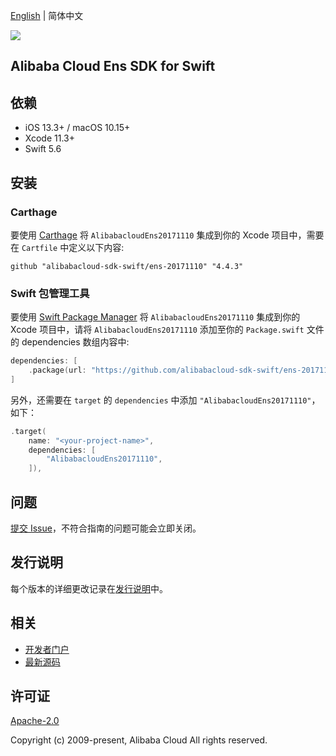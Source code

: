 [English](README.md) | 简体中文

![](https://aliyunsdk-pages.alicdn.com/icons/AlibabaCloud.svg)

## Alibaba Cloud Ens SDK for Swift

## 依赖

- iOS 13.3+ / macOS 10.15+
- Xcode 11.3+
- Swift 5.6

## 安装

### Carthage

要使用 [Carthage](https://github.com/Carthage/Carthage) 将 `AlibabacloudEns20171110` 集成到你的 Xcode 项目中，需要在 `Cartfile` 中定义以下内容:

```ogdl
github "alibabacloud-sdk-swift/ens-20171110" "4.4.3"
```

### Swift 包管理工具

要使用 [Swift Package Manager](https://swift.org/package-manager/) 将 `AlibabacloudEns20171110` 集成到你的 Xcode 项目中，请将 `AlibabacloudEns20171110` 添加至你的 `Package.swift` 文件的 dependencies 数组内容中:

```swift
dependencies: [
    .package(url: "https://github.com/alibabacloud-sdk-swift/ens-20171110.git", from: "4.4.3")
]
```

另外，还需要在 `target` 的 `dependencies` 中添加 `"AlibabacloudEns20171110"`，如下：

```swift
.target(
    name: "<your-project-name>",
    dependencies: [
        "AlibabacloudEns20171110",
    ]),
```

## 问题

[提交 Issue](https://github.com/alibabacloud-sdk-swift/ens-20171110/issues/new)，不符合指南的问题可能会立即关闭。

## 发行说明

每个版本的详细更改记录在[发行说明](./ChangeLog.txt)中。

## 相关

* [开发者门户](https://next.api.aliyun.com/home)
* [最新源码](https://github.com/alibabacloud-sdk-swift/ens-20171110)

## 许可证

[Apache-2.0](http://www.apache.org/licenses/LICENSE-2.0)

Copyright (c) 2009-present, Alibaba Cloud All rights reserved.
